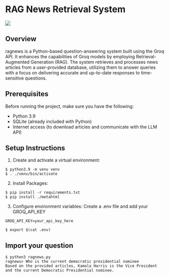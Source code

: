 # RAG News Retrieval System

![](https://github.com/danzhechen/ragnews/workflows/tests/badge.svg)

## Overview

ragnews is a Python-based question-answering system built using the Groq API. It enhances the capabilities of Groq models by employing Retrieval-Augmented Generation (RAG). The system retrieves and processes news articles from a user-provided database, utilizing them to answer queries with a focus on delivering accurate and up-to-date responses to time-sensitive questions.

## Prerequisites

Before running the project, make sure you have the following:

- Python 3.9
- SQLite (already included with Python)
- Internet access (to download articles and communicate with the LLM API)

## Setup Instructions
1. Create and activate a virtual environment:

```
$ python3.9 -m venv venv
$ . ./venv/bin/activate
```

2. Install Packages:
```
$ pip install -r requirements.txt
$ pip install ./metahtml
```

3. Configure environment variables:
Create a .env file and add your GROQ_API_KEY
```
GROQ_API_KEY=your_api_key_here
```

```
$ export $(cat .env)
```

## Import your question

```
$ python3 ragnews.py
ragnews> Who is the current democratic presidential nominee
Based on the provided articles, Kamala Harris is the Vice President and the current Democratic Presidential nominee.
```


